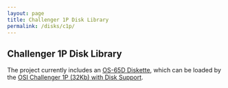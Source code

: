 ```yaml
---
layout: page
title: Challenger 1P Disk Library
permalink: /disks/c1p/
---
```


Challenger 1P Disk Library
--------------------------

The project currently includes an [OS-65D Diskette](OS65D33.json), which can be loaded by the
[OSI Challenger 1P (32Kb) with Disk Support](/devices/c1p/machine/32kb/).

